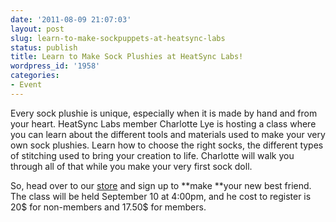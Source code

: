 ```yaml
---
date: '2011-08-09 21:07:03'
layout: post
slug: learn-to-make-sockpuppets-at-heatsync-labs
status: publish
title: Learn to Make Sock Plushies at HeatSync Labs!
wordpress_id: '1958'
categories:
- Event
---
```


Every sock plushie is unique, especially when it is made by hand and from your heart. HeatSync Labs member Charlotte Lye is hosting a class where you can learn about the different tools and materials used to make your very own sock plushies. Learn how to choose the right socks, the different types of stitching used to bring your creation to life. Charlotte will walk you through all of that while you make your very first sock doll.

So, head over to our [store](http://www.heatsynclabs.org/store/classes/) and sign up to **make **your new best friend. The class will be held September 10 at 4:00pm, and he cost to register is 20$ for non-members and 17.50$ for members.
